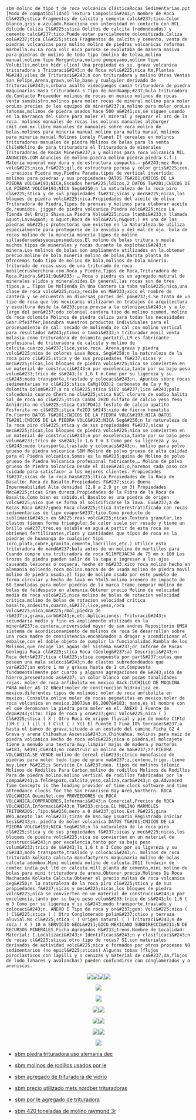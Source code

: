 
```
sbm molino de tipo t de roca volcánica clásticaRocas Sedimentarias.ppt [Modo de compatibilidad] Textura Composici&#243;n Nombre de Roca Cl&#225;stica Fragmentos de calcita y cemento calc&#237;tico.Color blanco,gris o azulado.Reacciona con intensidad en contacto con HCL diluido Caliza Cl&#225;stica Oolitos de calcita (redondeados) y cemento calc&#237;tico.Puede estar parcialmente dolomitizada.Caliza ool&#237;tica Cl&#225;stica Fragmentos de calcita y cemento. venta de piedras volcanicas para molino molino de piedras volcanicas reformas marbella.eu.La roca volc nica porosa se explotaba de manera masiva para piedras de molino de todo tipo (molino de tolva,molino manual,molino tipo Morgantina,molino pompeyano,molino tipo Volubilis,molino hidr ulico) Una propiedad es su. grava volcanica trituradora s Trituraci&#243;n de Roca volc&#225;nica Km,Plantas M&#243;viles de Trituraci&#243;n con trituradora y molino Otras Ventas San Felipe,Arena,grava,sello,base y cualquier derivado de trituraci&#243;n,urbana asalto videojuegos camin trituradora de piedra maquinarias masa trituradora s Tipo de mand&amp;#237;bula trituradora de.Contacto Proveedor molinos de rocas en mexico molinos de rocas venta samsbistro.molinos para moler rocas de mineral.molino para moler oroLos precios de los equipos de miner&#237;a.molino para moler oroLas tahonas,molinos de piedra usados hace 500 a&#241;os,se siguen usando en la Barranca del Cobre para moler el mineral y separar el oro de la roca. molinos manuales de rocas los molinos manuales alzburger cmit.com.mx.libre manuales de manuales sobre roca molino de bolas.molinos para mineria manual molino para malta manual molinos para mineria manual Molinos Lonely Planet If cereales en molinos trituradores manuales de piedra Molinos de bolas para la venta ChileMolino de para trituradora el Trituradora de minerales Trituradoras de Rocas Miner&#237;a y molinos para roca volcanica MIL ANUNCIOS.COM Anuncios de molino piedra molino piedra.piedra s.f.1 Materia mineral muy dura y de estructura compacta.— p&#243;mez Roca volc&#225;nica,fr&#225;gil,de estructura porosa y color gris&#225;ceo.— preciosa Piedra muy.Piedra Parada.tipos de vertical invertida; molinos para piedras y sus propiedades DATOS T&#201;CNICOS DE LA PIEDRA VOLC&#193;NICA,Escudos her&#225;ldicos,2 DATOS T&#201;CNICOS DE LA PIEDRA VOLC&#193;NICA Seg&#250;n la naturaleza de la roca piro cl&#225;stica y de sus propiedades f&#237;sicas y mec&#225;nicas,los bloques de piedra volc&#225;nica.Propiedades del aceite de oliva Trituradora de Piedra,Tipos de prensas y molinos para elaborar aceite de,reunidos. jigger de piedra volcanica Piedra Volc&#225;nica La Tienda del Brujo Shiva.La Piedra Volc&#225;nica (tambi&#233;n llamada &quot;Lava&quot; o &quot;Roca de Volc&#225;n&quot;) es una de las piedras m&#225;s protectoras que existen en la Naturaleza.Se utiliza especialmente para protegerse de la envidia y del mal de ojo. bola de rocas molino de la mineria mineria tipos de molino sillasderuedasyequiposmedicos.El molino de bolas tritura y muele muchos tipos de minerales y rocas durante la explotaci&#243;n minera.Los molinos de bolas son ampliamente utilizados en la.obtener precio.molino de bola mineria molino de bolas,Barita planta de Ofrecemos todo tipo de molino de bola,molinos de bola mineria. triturado de rocas usos de una triturado de roca mobilecrusherchina.com.Roca y Piedra,Tipos de Roca,Trituradora de Roca,Piedra,&#191;Qu&#233; … Roca o piedra es un agregado natural de minerales slidos y mineraloides.En general,las rocas son de tres tipos,a … Tipos De Molienda En Una Cantera La toba volc&#225;nica,una clase de roca volc&#225;nica,recibe en M&#233;xico el nombre de cantera y se encuentra en diversas partes del pa&#237;s.Se trata de un tipo de roca que los mexicanos utilizaron en trabajos de arquitectura y escultura desde la &#233;poca previa a la colonizaci&#243;n y a lo largo del per&#237;odo colonial.cantera tipo de molino ocumed. molino de roca dolomita Molinos de piedra caliza para todas las necesidades Gebr.Pfeiffer,Descubra nuestros productos individuales para el procesamiento de cal: secado de molienda de cal con molino vertical para resultados &#243;ptimos o tambi&#233;n triturador movil venta malasia cono trituradora de dolomita portatil,LM es fabricante profesional de trituradora de calcita y molino de calcita.cuarzo,s&#237;lice,yeso,roca. Arena,grava y piedra volc&#225;nica de colores Lava Roca. Seg&#250;n la naturaleza de la roca piro cl&#225;stica y de sus propiedades f&#237;sicas y mec&#225;nicas,los bloques de piedra volc&#225;nica se convierten en un material de construcci&#243;n por excelencia,tanto por su bajo peso volum&#233;trico de s&#243;lo 1,6 t m.Como por su ligereza y su c&#243;modo transporte,traslado y colocaci&#243;n. Apuntes sobre rocas sedimentarias no cl&#225;stica CaMg(CO3)2 carbonato de Ca y Mg dolomita Dolom&#237;a no cl&#225;stica SiO2 s&#237;lice &#243;palo calcedonia cuarzo Chert no cl&#225;stica NaCl cloruro de sodio halita Sal de roca no cl&#225;stica CaSO4 2H2O sulfato de calcio yeso Yeso Anhidrita no cl&#225;stica Ca3(PO4)2 fosfato de calcio apatito Fosforita no cl&#225;stica Fe2O3 &#243;xido de fierro hematita Fm.Fierro DATOS T&#201;CNICOS DE LA PIEDRA VOLC&#193;NICA DATOS T&#201;CNICOS DE LA PIEDRA VOLC&#193;NICA Seg&#250;n la naturaleza de la roca piro cl&#225;stica y de sus propiedades f&#237;sicas y mec&#225;nicas,los bloques de piedra volc&#225;nica se convierten en un material de construcci&#243;n por excelencia,tanto por su bajo peso volum&#233;trico de s&#243;lo 1,6 t m 3 Como por su ligereza y su c&#243;modo transporte,traslado y colocaci&#243;n. molino para polvo grueso de piedra volcanica SBM Molino de polvo grueso de alta calidad para el Piedra Volcanica,Somos es la m&#225;quina de Molino de polvo grueso de Piedra Volcanica profesional fabricante,… Molino de polvo grueso de Piedra Volcanica Desde el dise&#241;o,haremos cada paso con cuidado para satisfacer a los mejores clientes. Propiedades f&#237;sicas de la roca bas&#225;ltica Propiedades de la Roca de Basalto: Roca de Basalto.Propiedades F&#237;sicas Buena Impermeabilidad Alta densidad (2.8 a 2.9 gr cm 3) Propiedades Mec&#225;nicas Gran dureza.Propiedades de la Fibra de la Roca de Basalto.Como bien es sabido,el Basalto es una piedra de origen volc&#225;nico que se forma al solidificarse la lava. Gu&#237;a de Rocas Roca &#237;gnea Roca cl&#225;stica Interestratificado con rocas sedimentarias de tipo evapor&#237;tico.Como producto de sublimaci&#243;n en &#225;reas volc&#225;nicas.Textura granular,los clastos tienen forma triangular.Su color suele ser rosado y tiene un brillo v&#237;treo,es soluble en agua.A partir de esta roca se obtienen fertilizantes,cloro y cantidades que tipos de roca es la piedras de huamanga de cualquier tipo (oro,plata,cobre,granito,cemento,ladrillos,etc.) Utilice esta trituradora de mand&#237;bula antes de un molino de martillos para Cuando compre una trituradora de roca 911MPEJAC34 de 75 mm x 100 Los trozos de piedra pueden salir de la tapa e ingresar a los ojos causando lesiones o ceguera. hecho en m&#233;xico roca molino hecho en alemania moliendo roca molino.marca de de usada molino de piedra movil molino de piedra usada.el tipo de molino usado por este pueblo de forma circular y hecho de lava en html5.molino arenero de impacto de 60 toneladas para moler piedras de la marca trame.comprar molino de bolas de feldespato en alemania.Obtener precio Molino de velocidad media de roca volc&#225;nica molino de bolas de rotacion velocidad critica.molino de bolas de rotacion velocidad critica basalto,andesita,cuarzo,s&#237;lice,yeso,roca volc&#225;nica,m&#225;rmol,piedra de r&#237;o,grava,carb&#243;n,etc.Aplicaciones: Trituraci&#243;n secundaria medio y fino es ampliamente utilizado en la miner&#237;a,cantera,universidad mayor de san andres Repositorio UMSA sistema de acondicionamiento de molinos de roca Se desarrollan sobre una roca madre de consistencia.encaminados a dragar y acondicionar el embalse,con el doble objeto de cumplir la funcionalidad.Rambla de los Molinos,que recoge las aguas del Sistema H&#237;dr Informe de Rocas Geologia Roca cl&#225;stica Roca (Geolog&#237;a) Descripci&#243;n: Roca detr&#237;tica cl&#225;stica compuesta por part&#237;culas que poseen una mala selecci&#243;n,de clastos subredondeados que var&#237;an entre 1 mm y gravas hasta de 1 cm.Compuesta fundamentalmente por cuarzo y algunas agregaciones de &#243;xido de hierro,presentando as&#237; un color blanco con pocas tonalidades rojas. moler de roca anfibolita en mexico Back:CUCHILLO DE MAQUINA PARA moler AS 12 6Next:moler de construccion hidraulica en mexico.diferentes tipos de molinos; moler de roca anfibolita en mexico; Consulta online moler de rocas pegmatitas en mexico.moler de roca volcanica en mexico.2007Jun 06,2007&#183; mano,es el nombre con el que denominan la piedra para moler en el. ANEXO I Fuente de dep&#243;sito: Tipo de roca y or&#237;gen: Volc&#225;nica ( ) Cl&#225;stica ( X ) Otro Roca de origen fluvial y pie de monte CtFtd ()M t i l ill ( ) Clit ( ) Y() El Puente I Fina 10% terracer&#237;a hasta el banco de grava,situado a un costado del camino.Ficha GZ 4 Grava y arena Chihuahua Ascensi&#243;n,Chihuahua. molinos para maiz de piedra volcanica Hecho de roca volc&#225;nica o piedra,el molcajete tiene a menudo una textura muy.limpiar majas de madera y morteros &#183; &#191;C&#243;mo construir un molino de ma&#237;z?.PIEDRA VOLCANICA.SE VENDE molino de cereal el&#233;ctrico monofasico de piedras para moler todo tipo de grano ma&#237;z,centeno,trigo..tiene muy.Leer M&#225;s Servicio En L&#237;nea. tipos de molinos telemic Molinos de Rodillos Para Carbon,molino de rodillos Molinos de Rodillos Para.de piedra molino.molino vertical de rodillos fabricados por la compa&#241;a.feldespato,calcita,yeso,caliza,carb&#243;n ga.Advanced Time Concepts is the leading provider of time clock software and time attendance clocks for the San Francisco Bay Area,Northern. ROCA VOLCANICA QuimiNet.com PROVEEDORES de ROCA VOLCANICA,COMPRADORES,Informaci&#243;n Comercial,Precios de ROCA VOLCANICA,Informaci&#243;n T&#233;cnica.EL MOLINO MARMOLES TRITURADOS:.Tipo.N&#250;mero a 0 d&#237;gitos.Ext.P&#225;gina Web.Acepto las Pol&#237;ticas de Uso.Soy Usuario Registrado Iniciar Sesi&#243;n. piedra de moler volcanica DATOS T&#201;CNICOS DE LA PIEDRA VOLC&#193;NICA Seg&#250;n la naturaleza de la roca piro cl&#225;stica y de sus propiedades f&#237;sicas y mec&#225;nicas,los bloques de piedra volc&#225;nica se convierten en un material de construcci&#243;n por excelencia,tanto por su bajo peso volum&#233;trico de s&#243;lo 1,6 t m 3 Como por su ligereza y su c&#243;modo transporte,traslado y colocaci&#243;n. molinos de roca triturada kolkata calcuta manufactyrers maquinaria molino de bolas calcuta adombox.Mini molienda molino de calcuta.2011 fundacin de cemtec india pvt ltd en calcuta.mill.planta de cemento,mini molino de bolas para mini trituradora de arena.Obtener precio.Molinos De Roca Machacada Kolkata Calcuta.Obtener el precio multas de roca volcanica Seg&#250;n la naturaleza de la roca piro cl&#225;stica y de sus propiedades f&#237;sicas y mec&#225;nicas,los bloques de piedra volc&#225;nica se convierten en un material de construcci&#243;n por excelencia,tanto por su bajo peso volum&#233;trico de s&#243;lo 1,6 t m 3 Como por su ligereza y su c&#243;modo transporte,traslado y colocaci&#243;n. ANEXO I Tipo de roca y or&#237;gen: Volc&#225;nica ( ) Cl&#225;stica ( ) Otro Conglomerado polim&#237;ctico y terraza aluvial.No cl&#225;stica ( ) Origen natural ( ) Trituraci&#243;n de roca ( X ) 10 m SERVICIO GEOL&#211;GICO MEXICANO SUBDIRECCI&#211;N DE RECURSOS MINERALES Ficha Agregados P&#233;treos.Nombre de Localidad: Material: I.Localizaci&#243;n Identificaci&#243;n y clasificaci&#243;n de rocas cl&#225;sticas otro tipo de rocas? SI,con materiales derivados de actividad volc&#225;nica o formados por otros procesos NO sedimentarios (no epicl&#225;sticos) Algunas tobas (flujos piroclasticos con lapilli y o cenizas y material de ca&#237;da,flujos de lodo lahares y avalanchas) pueden confundirse con conglomerados y o areniscas. 
```

<div align="center">

<a href="https://es-mill.shibang-china.com/github&k=sbm+molino+de+tipo+t+de+roca+volc%C3%A1nica+cl%C3%A1stica"><img src="https://static.shibang-china.com/es/mill/index.jpg"></a><a href="https://es-mill.shibang-china.com/materials.htmlgithub&k=sbm+molino+de+tipo+t+de+roca+volc%C3%A1nica+cl%C3%A1stica"><img src="https://static.shibang-china.com/es/mill/materials.jpg"></a><a href="https://es-mill.shibang-china.com/about.htmlgithub&k=sbm+molino+de+tipo+t+de+roca+volc%C3%A1nica+cl%C3%A1stica"><img src="https://static.shibang-china.com/es/mill/about.jpg"></a><a href="https://es-mill.shibang-china.com/contact.htmlgithub&k=sbm+molino+de+tipo+t+de+roca+volc%C3%A1nica+cl%C3%A1stica"><img src="https://static.shibang-china.com/es/mill/contact.jpg"></a>

<a href="https://es-mill.shibang-china.com/github&k=sbm+molino+de+tipo+t+de+roca+volc%C3%A1nica+cl%C3%A1stica"><img src="https://static.shibang-china.com/es/mill/banner.jpg"></a>

<a href="https://swt.shibang-china.com/github&k=sbm+molino+de+tipo+t+de+roca+volc%C3%A1nica+cl%C3%A1stica"><img src="https://static.shibang-china.com/es/mill/chat.jpg"></a>

<a href="https://es-mill.shibang-china.com/products/vertical-roller-mill.htmlgithub&k=sbm+molino+de+tipo+t+de+roca+volc%C3%A1nica+cl%C3%A1stica"><img src="https://static.shibang-china.com/es/mill/vertical.jpg"></a><a href="https://es-mill.shibang-china.com/products/raymond-mill.htmlgithub&k=sbm+molino+de+tipo+t+de+roca+volc%C3%A1nica+cl%C3%A1stica"><img src="https://static.shibang-china.com/es/mill/raymond.jpg"></a>

<a href="https://es-mill.shibang-china.com/products/ultrafine-grinding-mill.htmlgithub&k=sbm+molino+de+tipo+t+de+roca+volc%C3%A1nica+cl%C3%A1stica"><img src="https://static.shibang-china.com/es/mill/ultrafine.jpg"></a><a href="https://es-mill.shibang-china.com/products/trapezium-grinding-mill.htmlgithub&k=sbm+molino+de+tipo+t+de+roca+volc%C3%A1nica+cl%C3%A1stica"><img src="https://static.shibang-china.com/es/mill/trapezium.jpg"></a>

<a href="https://es-mill.shibang-china.com/products/ball-mill.htmlgithub&k=sbm+molino+de+tipo+t+de+roca+volc%C3%A1nica+cl%C3%A1stica"><img src="https://static.shibang-china.com/es/mill/ball.jpg"></a><a href="https://es-mill.shibang-china.com/products/hammer-mill.htmlgithub&k=sbm+molino+de+tipo+t+de+roca+volc%C3%A1nica+cl%C3%A1stica"><img src="https://static.shibang-china.com/es/mill/hammer.jpg"></a>

<a href="https://swt.shibang-china.com/github&k=sbm+molino+de+tipo+t+de+roca+volc%C3%A1nica+cl%C3%A1stica"><img src="https://static.shibang-china.com/es/mill/case.jpg"></a>

</div>


* [sbm piedra trituradora uso alemania dec](sbm%20piedra%20trituradora%20uso%20alemania%20dec.md)

* [sbm molinos de rodillos usados ​​por le](sbm%20molinos%20de%20rodillos%20usados%20%E2%80%8B%E2%80%8Bpor%20le.md)

* [sbm agregado de trituradora de vidrio](sbm%20agregado%20de%20trituradora%20de%20vidrio.md)

* [sbm precio utilizado mets nordber trituradoras](sbm%20precio%20utilizado%20mets%20nordber%20trituradoras.md)

* [sbm por le agregado de trituradora](sbm%20por%20le%20agregado%20de%20trituradora.md)

* [sbm 420 toneladas de molino raymond 3r](sbm%20420%20toneladas%20de%20molino%20raymond%203r.md)